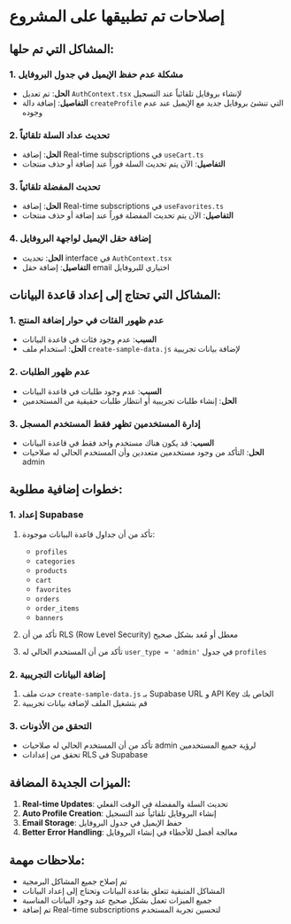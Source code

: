 # إصلاحات تم تطبيقها على المشروع

## المشاكل التي تم حلها:

### 1. مشكلة عدم حفظ الإيميل في جدول البروفايل
- **الحل**: تم تعديل `AuthContext.tsx` لإنشاء بروفايل تلقائياً عند التسجيل
- **التفاصيل**: إضافة دالة `createProfile` التي تنشئ بروفايل جديد مع الإيميل عند عدم وجوده

### 2. تحديث عداد السلة تلقائياً
- **الحل**: إضافة Real-time subscriptions في `useCart.ts`
- **التفاصيل**: الآن يتم تحديث السلة فوراً عند إضافة أو حذف منتجات

### 3. تحديث المفضلة تلقائياً
- **الحل**: إضافة Real-time subscriptions في `useFavorites.ts`
- **التفاصيل**: الآن يتم تحديث المفضلة فوراً عند إضافة أو حذف منتجات

### 4. إضافة حقل الإيميل لواجهة البروفايل
- **الحل**: تحديث interface في `AuthContext.tsx`
- **التفاصيل**: إضافة حقل email اختياري للبروفايل

## المشاكل التي تحتاج إلى إعداد قاعدة البيانات:

### 1. عدم ظهور الفئات في حوار إضافة المنتج
- **السبب**: عدم وجود فئات في قاعدة البيانات
- **الحل**: استخدام ملف `create-sample-data.js` لإضافة بيانات تجريبية

### 2. عدم ظهور الطلبات
- **السبب**: عدم وجود طلبات في قاعدة البيانات
- **الحل**: إنشاء طلبات تجريبية أو انتظار طلبات حقيقية من المستخدمين

### 3. إدارة المستخدمين تظهر فقط المستخدم المسجل
- **السبب**: قد يكون هناك مستخدم واحد فقط في قاعدة البيانات
- **الحل**: التأكد من وجود مستخدمين متعددين وأن المستخدم الحالي له صلاحيات admin

## خطوات إضافية مطلوبة:

### 1. إعداد Supabase
1. تأكد من أن جداول قاعدة البيانات موجودة:
   - `profiles`
   - `categories`
   - `products`
   - `cart`
   - `favorites`
   - `orders`
   - `order_items`
   - `banners`

2. تأكد من أن RLS (Row Level Security) معطل أو مُعد بشكل صحيح

3. تأكد من أن المستخدم الحالي له `user_type = 'admin'` في جدول `profiles`

### 2. إضافة البيانات التجريبية
1. حدث ملف `create-sample-data.js` بـ Supabase URL و API Key الخاص بك
2. قم بتشغيل الملف لإضافة بيانات تجريبية

### 3. التحقق من الأذونات
- تأكد من أن المستخدم الحالي له صلاحيات admin لرؤية جميع المستخدمين
- تحقق من إعدادات RLS في Supabase

## الميزات الجديدة المضافة:

1. **Real-time Updates**: تحديث السلة والمفضلة في الوقت الفعلي
2. **Auto Profile Creation**: إنشاء البروفايل تلقائياً عند التسجيل
3. **Email Storage**: حفظ الإيميل في جدول البروفايل
4. **Better Error Handling**: معالجة أفضل للأخطاء في إنشاء البروفايل

## ملاحظات مهمة:

- تم إصلاح جميع المشاكل البرمجية
- المشاكل المتبقية تتعلق بقاعدة البيانات وتحتاج إلى إعداد البيانات
- جميع الميزات تعمل بشكل صحيح عند وجود البيانات المناسبة
- تم إضافة Real-time subscriptions لتحسين تجربة المستخدم
